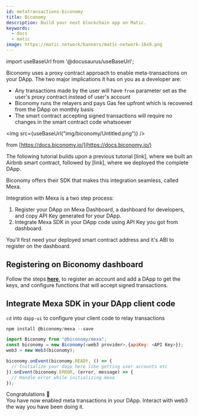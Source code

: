 ```yaml
---
id: metatransactions-biconomy
title: Biconomy
description: Build your next blockchain app on Matic.
keywords:
  - docs
  - matic
image: https://matic.network/banners/matic-network-16x9.png 
---
```

import useBaseUrl from '@docusaurus/useBaseUrl';

Biconomy uses a proxy contract approach to enable meta-transactions on your DApp. The two major implications it has on you as a developer are:

- Any transactions made by the user will have `from` parameter set as the user's proxy contract instead of user's account
- Biconomy runs the relayers and pays Gas fee upfront which is recovered from the DApp on monthly basis
- The smart contract accepting signed transactions will require no changes in the smart contract code whatsoever

<img src={useBaseUrl("img/biconomy/Untitled.png")} />

from [https://docs.biconomy.io/](https://docs.biconomy.io/)

The following tutorial builds upon a previous tutorial [link], where we built an Airbnb smart contract, followed by [link], where we deployed the complete DApp.

Biconomy offers their SDK that makes this integration seamless, called Mexa.

Integration with Mexa is a two step process:

1. Register your DApp on Mexa Dashboard, a dashboard for developers, and copy API Key generated for your DApp.
2. Integrate Mexa SDK in your DApp code using API Key you got from dashboard.

You'll first need your deployed smart contract address and it's ABI to register on the dashboard.

## Registering on Biconomy dashboard

Follow the steps **[here](https://docs.biconomy.io/biconomy-dashboard)**, to register an account and add a DApp to get the keys, and configure functions that will accept signed transactions.

## Integrate Mexa SDK in your DApp client code

`cd` into `dapp-ui` to configure your client code to relay transactions
```js
npm install @biconomy/mexa --save
```

```js
import Biconomy from "@biconomy/mexa";
const biconomy = new Biconomy(<web3 provider>,{apiKey: <API Key>});
web3 = new Web3(biconomy);
```

```js
biconomy.onEvent(biconomy.READY, () => {
  // Initialize your dapp here like getting user accounts etc
}).onEvent(biconomy.ERROR, (error, message) => {
  // Handle error while initializing mexa
});
```

Congratulations 👏  
You have now enabled meta transactions in your DApp. Interact with web3 the way you have been doing it.